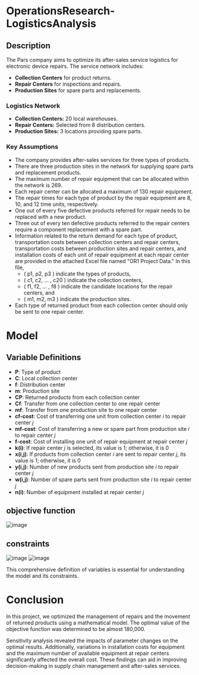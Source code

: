 # OperationsResearch-LogisticsAnalysis

## Description

The Pars company aims to optimize its after-sales service logistics for electronic device repairs. The service network includes:

- **Collection Centers** for product returns.
- **Repair Centers** for inspections and repairs.
- **Production Sites** for spare parts and replacements.

### Logistics Network

- **Collection Centers:** 20 local warehouses.
- **Repair Centers:** Selected from 8 distribution centers.
- **Production Sites:** 3 locations providing spare parts.

### Key Assumptions

- The company provides after-sales services for three types of products.
- There are three production sites in the network for supplying spare parts and replacement products.
- The maximum number of repair equipment that can be allocated within the network is 269.
- Each repair center can be allocated a maximum of 130 repair equipment.
- The repair times for each type of product by the repair equipment are 8, 10, and 12 time units, respectively.
- One out of every five defective products referred for repair needs to be replaced with a new product.
- Three out of every ten defective products referred to the repair centers require a component replacement with a spare part.
- Information related to the return demand for each type of product, transportation costs between collection centers and repair centers, transportation costs between production sites and repair centers, and installation costs of each unit of repair equipment at each repair center are provided in the attached Excel file named "OR1 Project Data." In this file, 
  - \( p1, p2, p3 \) indicate the types of products,
  - \( c1, c2, ... , c20 \) indicate the collection centers,
  - \( f1, f2, ... , f8 \) indicate the candidate locations for the repair centers, and 
  - \( m1, m2, m3 \) indicate the production sites.
- Each type of returned product from each collection center should only be sent to one repair center.

# Model
## Variable Definitions

- **P**: Type of product
- **C**: Local collection center
- **f**: Distribution center
- **m**: Production site
- **CP**: Returned products from each collection center
- **Cf**: Transfer from one collection center to one repair center
- **mf**: Transfer from one production site to one repair center
- **cf-cost**: Cost of transferring one unit from collection center *i* to repair center *j*
- **mf-cost**: Cost of transferring a new or spare part from production site *i* to repair center *j*
- **f-cost**: Cost of installing one unit of repair equipment at repair center *j*
- **k(i)**: If repair center *j* is selected, its value is 1; otherwise, it is 0
- **x(i,j)**: If products from collection center *i* are sent to repair center *j*, its value is 1; otherwise, it is 0
- **y(i,j)**: Number of new products sent from production site *i* to repair center *j*
- **w(i,j)**: Number of spare parts sent from production site *i* to repair center *j*
- **n(i)**: Number of equipment installed at repair center *j*

## objective function
![image](https://github.com/user-attachments/assets/266e220b-f884-4428-877a-092fd028f333)

## constraints
![image](https://github.com/user-attachments/assets/ae17aa3c-b6fa-4407-b5f3-73fad3ea174c)
![image](https://github.com/user-attachments/assets/f4c61ebf-86ff-4a90-bbae-610735a07a31)




This comprehensive definition of variables is essential for understanding the model and its constraints.

# Conclusion
In this project, we optimized the management of repairs and the movement of returned products using a mathematical model. The optimal value of the objective function was determined to be almost 180,000.

Sensitivity analysis revealed the impacts of parameter changes on the optimal results. Additionally, variations in installation costs for equipment and the maximum number of available equipment at repair centers significantly affected the overall cost. These findings can aid in improving decision-making in supply chain management and after-sales services.

